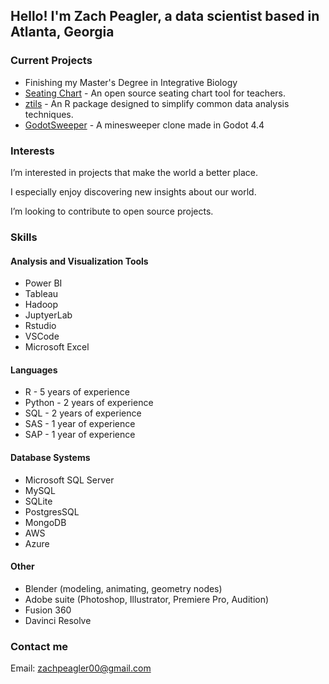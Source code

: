 
## Hello! I'm Zach Peagler, a data scientist based in Atlanta, Georgia

### Current Projects
- Finishing my Master's Degree in Integrative Biology
- [Seating Chart](https://www.github.com/zachpeagler/SeatingChart) - An open source seating chart tool for teachers.
- [ztils](https://www.github.com/zachpeagler/ztils) - An R package designed to simplify common data analysis techniques.
- [GodotSweeper](https://www.github.com/zachpeagler/ztils) - A minesweeper clone made in Godot 4.4

### Interests
I’m interested in projects that make the world a better place.

I especially enjoy discovering new insights about our world.

I’m looking to contribute to open source projects.

### Skills
#### Analysis and Visualization Tools
- Power BI
- Tableau
- Hadoop
- JuptyerLab
- Rstudio
- VSCode
- Microsoft Excel
  
#### Languages
- R - 5 years of experience
- Python - 2 years of experience
- SQL - 2 years of experience
- SAS - 1 year of experience
- SAP - 1 year of experience

#### Database Systems
- Microsoft SQL Server
- MySQL
- SQLite
- PostgresSQL
- MongoDB
- AWS
- Azure
  
#### Other
- Blender (modeling, animating, geometry nodes)
- Adobe suite (Photoshop, Illustrator, Premiere Pro, Audition)
- Fusion 360
- Davinci Resolve
  
### Contact me

Email: zachpeagler00@gmail.com

<!--
**zachpeagler/zachpeagler** is a ✨ _special_ ✨ repository because its `README.md` (this file) appears on your GitHub profile.

Here are some ideas to get you started:

- 🔭 I’m currently working on ...
- 🌱 I’m currently learning ...
- 👯 I’m looking to collaborate on ...
- 🤔 I’m looking for help with ...
- 💬 Ask me about ...
- 📫 How to reach me: ...
- 😄 Pronouns: ...
- ⚡ Fun fact: ...
-->

